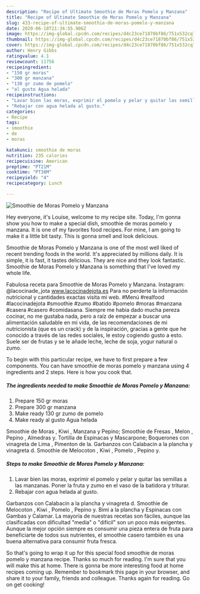 ```yaml
---
description: "Recipe of Ultimate Smoothie de Moras Pomelo y Manzana"
title: "Recipe of Ultimate Smoothie de Moras Pomelo y Manzana"
slug: 433-recipe-of-ultimate-smoothie-de-moras-pomelo-y-manzana
date: 2020-06-18T21:34:55.906Z
image: https://img-global.cpcdn.com/recipes/d4c23ce71870bf86/751x532cq70/smoothie-de-moras-pomelo-y-manzana-foto-principal.jpg
thumbnail: https://img-global.cpcdn.com/recipes/d4c23ce71870bf86/751x532cq70/smoothie-de-moras-pomelo-y-manzana-foto-principal.jpg
cover: https://img-global.cpcdn.com/recipes/d4c23ce71870bf86/751x532cq70/smoothie-de-moras-pomelo-y-manzana-foto-principal.jpg
author: Henry Gibbs
ratingvalue: 4.1
reviewcount: 11756
recipeingredient:
- "150 gr moras"
- "300 gr manzana"
- "130 gr zumo de pomelo"
- "al gusto Agua helada"
recipeinstructions:
- "Lavar bien las moras, exprimir el pomelo y pelar y quitar las semillas a las manzanas. Poner la fruta y zumo en el vaso de la batidora y triturar."
- "Rebajar con agua helada al gusto."
categories:
- Recipe
tags:
- smoothie
- de
- moras

katakunci: smoothie de moras 
nutrition: 235 calories
recipecuisine: American
preptime: "PT21M"
cooktime: "PT38M"
recipeyield: "4"
recipecategory: Lunch

---
```



![Smoothie de Moras Pomelo y Manzana](https://img-global.cpcdn.com/recipes/d4c23ce71870bf86/751x532cq70/smoothie-de-moras-pomelo-y-manzana-foto-principal.jpg)

Hey everyone, it's Louise, welcome to my recipe site. Today, I'm gonna show you how to make a special dish, smoothie de moras pomelo y manzana. It is one of my favorites food recipes. For mine, I am going to make it a little bit tasty. This is gonna smell and look delicious.

Smoothie de Moras Pomelo y Manzana is one of the most well liked of recent trending foods in the world. It's appreciated by millions daily. It is simple, it is fast, it tastes delicious. They are nice and they look fantastic. Smoothie de Moras Pomelo y Manzana is something that I've loved my whole life.

Fabulosa receta para Smoothie de Moras Pomelo y Manzana. Instagram: @lacocinade_jota www.lacocinadejota.es Para no perderte la información nutricional y cantidades exactas visita mi web. #Menú #realfood #lacocinadejota #smoothie #zumo #batido #pomelo #moras #manzana #casera #casero #comidasana. Siempre me habia dado mucha pereza cocinar, no me gustaba nada, pero a raíz de empezar a buscar una alimentación saludable en mi vida, de las recomendaciones de mi nutricionista (que es un crack) y de la inspiración, gracias a gente que he conocido a través de las redes sociales, le estoy cogiendo gusto a esto. Suele ser de frutas y se le añade leche, leche de soja, yogur natural o zumo.


To begin with this particular recipe, we have to first prepare a few components. You can have smoothie de moras pomelo y manzana using 4 ingredients and 2 steps. Here is how you cook that.

<!--inarticleads1-->

##### The ingredients needed to make Smoothie de Moras Pomelo y Manzana:

1. Prepare 150 gr moras
1. Prepare 300 gr manzana
1. Make ready 130 gr zumo de pomelo
1. Make ready al gusto Agua helada


Smoothie de Moras , Kiwi , Manzana y Pepino; Smoothie de Fresas , Melon , Pepino , Almedras y. Tortilla de Espinacas y Mascarpone; Boquerones con vinagreta de Lima , Pimenton de la. Garbanzos con Calabacin a la plancha y vinagreta d. Smoothie de Melocoton , Kiwi , Pomelo , Pepino y. 

<!--inarticleads2-->

##### Steps to make Smoothie de Moras Pomelo y Manzana:

1. Lavar bien las moras, exprimir el pomelo y pelar y quitar las semillas a las manzanas. Poner la fruta y zumo en el vaso de la batidora y triturar.
1. Rebajar con agua helada al gusto.


Garbanzos con Calabacin a la plancha y vinagreta d. Smoothie de Melocoton , Kiwi , Pomelo , Pepino y. Bimi a la plancha y Espinacas con Gambas y Calamar. La mayoría de nuestras recetas son fáciles, aunque las clasificadas con dificultad &#34;media&#34; o &#34;difícil&#34; son un poco más exigentes. Aunque la mejor opción siempre es consumir una pieza entera de fruta para beneficiarte de todos sus nutrientes, el smoothie casero también es una buena alternativa para consumir fruta fresca. 

So that's going to wrap it up for this special food smoothie de moras pomelo y manzana recipe. Thanks so much for reading. I'm sure that you will make this at home. There is gonna be more interesting food at home recipes coming up. Remember to bookmark this page in your browser, and share it to your family, friends and colleague. Thanks again for reading. Go on get cooking!
